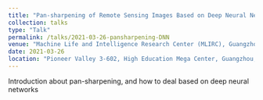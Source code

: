 ```yaml
---
title: "Pan-sharpening of Remote Sensing Images Based on Deep Neural Networks"
collection: talks
type: "Talk"
permalink: /talks/2021-03-26-pansharpening-DNN
venue: "Machine Life and Intelligence Research Center (MLIRC), Guangzhou University"
date: 2021-03-26
location: "Pioneer Valley 3-602, High Education Mega Center, Guangzhou; Online"
---
```


Introduction about pan-sharpening, and how to deal based on deep neural networks
